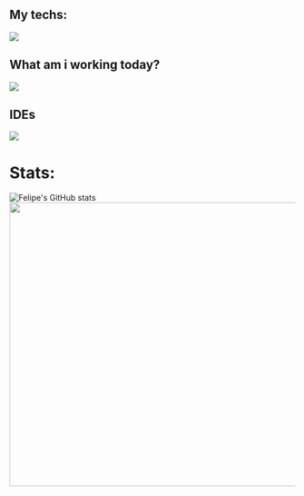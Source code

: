 ## My techs: 
<div>
    <img src="https://skillicons.dev/icons?i=html,css,bootstrap,javascript,typescript,python,django,react,cypress,ubuntu,postman" /><br>
</div>
          

## What am i working today?
<div style="display: flex; align-items:center">
<img src="https://skillicons.dev/icons?i=jest,python,django,typescript,react" />
</div>

   
## IDEs

<div>
    <img src="https://skillicons.dev/icons?i=vscode,pycharm,webstorm" />
</div>
          
<h1>Stats:</h1>

![Felipe's GitHub stats](https://github-readme-stats.vercel.app/api?username=fandredev&show_icons=true&theme=radical)
<a href="https://wakatime.com"><img src="https://wakatime.com/share/@orydev/144849ba-b76e-4dc1-b2a7-08fc70587898.png" width="650" height="500" /></a>
